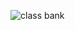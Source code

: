 ![class bank](https://github.com/SiriSathish600/OOJ/assets/153629401/7299c24d-e3ff-4296-87a9-5266494838f2)
